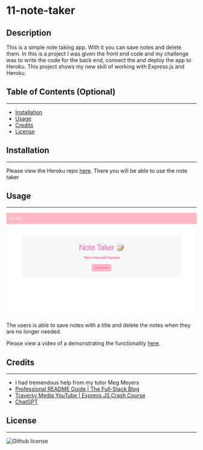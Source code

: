 # 11-note-taker

## Description
This is a simple note taking app. With it you can save notes and delete them. In this is a project I was given the front end code and my challenge was to write the code for the back end, connect the and deploy the app to Heroku. This project shows my new skill of working with Express.js and Heroku.


## Table of Contents (Optional)
----

- [Installation](#installation)
- [Usage](#usage)
- [Credits](#credits)
- [License](#license)

## Installation
----

Please view the Heroku repo [here](https://note-taker-012-513bef078650.herokuapp.com). There you will be able to
use the note taker

## Usage
----

![alt text ="screenshot of app'](/Assets/Screenshot%202023-06-25%20at%2012.01.14%20AM.png)

The users is able to save notes with a title and delete the notes when they are no longer needed. 

Please view a video of a demonstrating the functionality [here](https://drive.google.com/file/d/1HoqP7h63c-5o1cBkPFEfQdb5t12SwejC/view).  

## Credits
----

- I had tremendous help from my tutor Meg Meyers  
- [Professional README Guide | The Full-Stack Blog](https://coding-boot-camp.github.io/full-stack/github/professional-readme-guide)  
- [Traversy Media YouTube | Express JS Crash Course](https://www.youtube.com/watch?v=L72fhGm1tfE&ab_channel=TraversyMedia)  
- [ChatGPT](https://chat.openai.com/)

## License
----

  ![Github license](https://img.shields.io/badge/license-MIT-pink.svg)